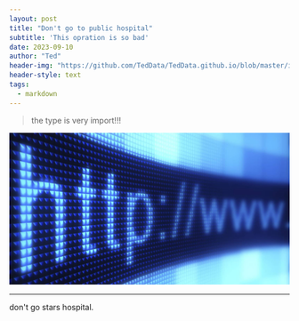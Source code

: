 ```yaml
---
layout: post
title: "Don't go to public hospital"
subtitle: 'This opration is so bad'
date: 2023-09-10
author: "Ted"
header-img: "https://github.com/TedData/TedData.github.io/blob/master/img/post-bg-web.jpg"
header-style: text
tags:
  - markdown
---
```


> the type is very import!!!

![](https://github.com/TedData/TedData.github.io/blob/master/img/post-bg-web.jpg)

---

don't go stars hospital.
